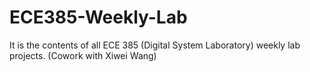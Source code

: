 # ECE385-Weekly-Lab
It is the contents of all ECE 385 (Digital System Laboratory) weekly lab projects. (Cowork with Xiwei Wang)
